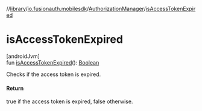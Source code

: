 //[library](../../../index.md)/[io.fusionauth.mobilesdk](../index.md)/[AuthorizationManager](index.md)/[isAccessTokenExpired](is-access-token-expired.md)

# isAccessTokenExpired

[androidJvm]\
fun [isAccessTokenExpired](is-access-token-expired.md)(): [Boolean](https://kotlinlang.org/api/latest/jvm/stdlib/kotlin/-boolean/index.html)

Checks if the access token is expired.

#### Return

true if the access token is expired, false otherwise.
